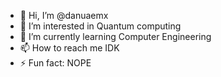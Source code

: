 - 👋 Hi, I’m @danuaemx
- 👀 I’m interested in Quantum computing
- 🌱 I’m currently learning Computer Engineering
- 📫 How to reach me IDK
- ⚡ Fun fact: NOPE

<!---
danuaemx/danuaemx isn't a ✨ special ✨ repository appears on your GitHub profile.
You can click the Preview link to take a look at your changes.
--->
